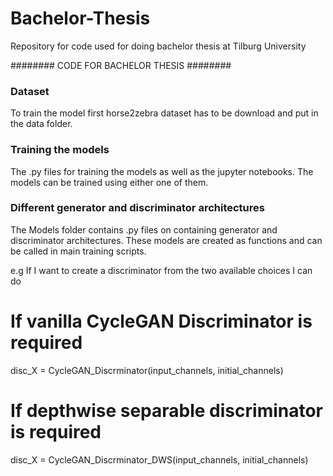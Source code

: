 # Bachelor-Thesis
Repository for code used for doing bachelor thesis at Tilburg University

######## CODE FOR BACHELOR THESIS ########

### Dataset ###
To train the model first horse2zebra dataset has to be download and put in the data folder.

### Training the models ###

The .py files for training the models as well as the jupyter notebooks.
The models can be trained using either one of them.

### Different generator and discriminator architectures ###

The Models folder contains .py files on containing generator and discriminator architectures.
These models are created as functions and can be called in main training scripts.

e.g If I want to create a discriminator from the two available choices I can do

# If vanilla CycleGAN Discriminator is required
disc_X = CycleGAN_Discrminator(input_channels, initial_channels)

# If depthwise separable discriminator is required
disc_X = CycleGAN_Discrminator_DWS(input_channels, initial_channels)
